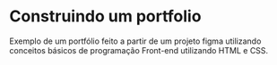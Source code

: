 <h1>Construindo um portfolio</h1>
<p>Exemplo de um portfólio feito a partir de um projeto figma utilizando conceitos básicos de programação Front-end utilizando HTML e CSS.</p>
